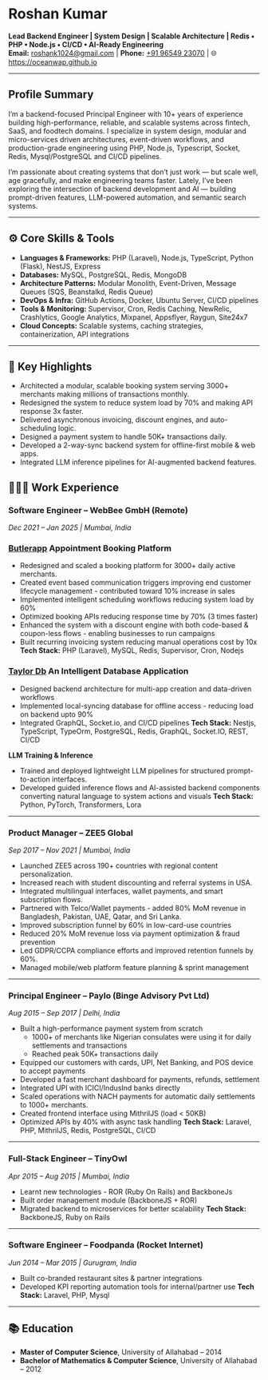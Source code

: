 
# Roshan Kumar

**Lead Backend Engineer | System Design | Scalable Architecture | Redis • PHP • Node.js • CI/CD • AI-Ready Engineering**  
**Email:** [roshank1024@gmail.com](mailto:roshank1024@gmail.com)  |  **Phone:** [+91 96549 23070](tel:919654923070) | 🌐 https://oceanwap.github.io

---

## Profile Summary
I’m a backend-focused Principal Engineer with 10+ years of experience building high-performance, reliable, and scalable systems across fintech, SaaS, and foodtech domains. I specialize in system design, modular and micro-services driven architectures, event-driven workflows, and production-grade engineering using PHP, Node.js, Typescript, Socket, Redis, Mysql/PostgreSQL and CI/CD pipelines.

I’m passionate about creating systems that don’t just work — but scale well, age gracefully, and make engineering teams faster. Lately, I’ve been exploring the intersection of backend development and AI — building prompt-driven features, LLM-powered automation, and semantic search systems.

---

## ⚙️ Core Skills & Tools
- **Languages & Frameworks:** PHP (Laravel), Node.js, TypeScript, Python (Flask), NestJS, Express
- **Databases:** MySQL, PostgreSQL, Redis, MongoDB
- **Architecture Patterns:** Modular Monolith, Event-Driven, Message Queues (SQS, Beanstalkd, Redis Queue)
- **DevOps & Infra:** GitHub Actions, Docker, Ubuntu Server, CI/CD pipelines
- **Tools & Monitoring:** Supervisor, Cron, Redis Caching, NewRelic, Crashlytics, Google Analytics, Mixpanel, Appsflyer, Raygun, Site24x7
- **Cloud Concepts:** Scalable systems, caching strategies, containerization, API integrations

---

## 🚀 Key Highlights
- Architected a modular, scalable booking system serving 3000+ merchants making millions of transactions monthly.
- Redesigned the system to reduce system load by 70% and making API response 3x faster.
- Delivered asynchronous invoicing, discount engines, and auto-scheduling logic.
- Designed a payment system to handle 50K+ transactions daily.
- Developed a 2-way-sync backend system for offline-first mobile & web apps.
- Integrated LLM inference pipelines for AI-augmented backend features.

## 🧑🏻‍💻 Work Experience

### Software Engineer – WebBee GmbH (Remote)
_Dec 2021 – Jan 2025 | Mumbai, India_
### [Butlerapp](https://butlerapp.de) Appointment Booking Platform
- Redesigned and scaled a booking platform for 3000+ daily active merchants.
- Created event based communication triggers improving end customer lifecycle management - contributed toward 10% increase in sales
- Implemented intelligent scheduling workflows reducing system load by 60%
- Optimized booking APIs reducing response time by 70% (3 times faster)
- Enhanced the system with a discount engine with both code-based & coupon-less flows - enabling businesses to run campaigns
- Built recurring invoicing system reducing manual operations cost by 10x
**Tech Stack:** PHP (Laravel), MySQL, Redis, Supervisor, Cron, Nodejs

### [Taylor Db](https://taylordb.ai/) An Intelligent Database Application
- Designed backend architecture for multi-app creation and data-driven workflows
- Implemented local-syncing database for offline access - reducing load on backend upto 90%
- Integrated GraphQL, Socket.io, and CI/CD pipelines
**Tech Stack:** Nestjs, TypeScript, TypeOrm, PostgreSQL, Redis, GraphQL, Socket.IO, REST, CI/CD

**LLM Training & Inference**
- Trained and deployed lightweight LLM pipelines for structured prompt-to-action interfaces.
- Developed guided inference flows and AI-assisted backend components converting natural language to system actions and visuals
**Tech Stack:** Python, PyTorch, Transformers, Lora
---

### Product Manager – ZEE5 Global
_Sep 2017 – Nov 2021 | Mumbai, India_
- Launched ZEE5 across 190+ countries with regional content personalization.
- Increased reach with student discounting and referral systems in USA. 
- Integrated multilingual interfaces, wallet payments, and smart subscription flows.
- Partnered with Telco/Wallet payments - added 80% MoM revenue in Bangladesh, Pakistan, UAE, Qatar, and Sri Lanka.
- Improved subscription funnel by 60% in low-card-use countries
- Reduced 20% MoM revenue loss via payment optimization & fraud prevention
- Led GDPR/CCPA compliance efforts and improved retention funnels by 60%.
- Managed mobile/web platform feature planning & sprint management

---

### Principal Engineer – Paylo (Binge Advisory Pvt Ltd)
_Aug 2015 – Sep 2017 | Delhi, India_
- Built a high-performance payment system from scratch
    - 1000+ of merchants like Nigerian consulates were using it for daily settlements and transactions
    - Reached peak 50K+ transactions daily
- Equipped our customers with cards, UPI, Net Banking, and POS device to accept payments
- Developed a fast merchant dashboard for payments, refunds, settlement
- Integrated UPI with ICICI/IndusInd banks directly
- Scaled operations with NACH payments for automatic daily settlements to 1000+ merchants.
- Created frontend interface using MithrilJS (load < 50KB)
- Optimized APIs by 40% with async task handling
**Tech Stack:** Laravel, PHP, MithrilJS, Redis, PostgreSQL, CI/CD

---

### Full-Stack Engineer – TinyOwl
_Apr 2015 – Aug 2015 | Mumbai, India_
- Learnt new technologies - ROR (Ruby On Rails) and BackboneJs
- Built order management module (BackboneJS + ROR)
- Migrated backend to microservices for better scalability
**Tech Stack:** BackboneJS, Ruby on Rails

---

### Software Engineer – Foodpanda (Rocket Internet)
_Jun 2014 – Mar 2015 | Gurugram, India_
- Built co-branded restaurant sites & partner integrations
- Developed KPI reporting automation tools for internal/partner use
**Tech Stack:** Laravel, PHP, Mysql 

---

## 📚 Education

- **Master of Computer Science**, University of Allahabad – 2014
- **Bachelor of Mathematics & Computer Science**, University of Allahabad – 2012
